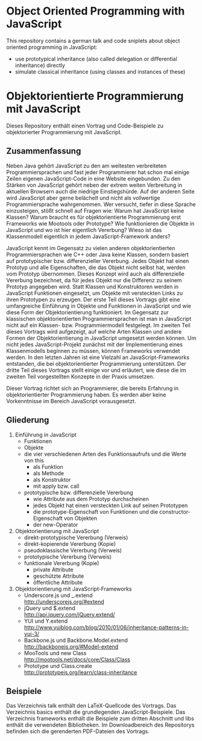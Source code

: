 Object Oriented Programming with JavaScript
===========================================

This repository contains a german talk and code sniplets about object
oriented programming in JavaScript:
* use prototypical inheritance (also called delegation or
  differential inheritance) directly
* simulate classical inheritance (using classes and instances of these)


Objektorientierte Programmierung mit JavaScript
===============================================

Dieses Repository enthält einen Vortrag und Code-Beispiele zu
objektorierter Programmierung mit JavaScript.

Zusammenfassung
---------------

Neben Java gehört JavaScript zu den am weitesten verbreiteten
Programmiersprachen und fast jeder Programmierer hat  schon mal einige
Zeilen eigenen JavaScript-Code in eine Website eingebunden. Zu den
Stärken von JavaScript gehört neben der extrem weiten Verbreitung in
aktuellen Browsern auch die niedrige Einstiegshürde. Auf der anderen
Seite wird JavaScript aber gerne belächelt und nicht als vollwertige
Programmiersprache wahrgenommen. Wer versucht, tiefer in diese Sprache
einzusteigen, stößt schnell auf Fragen wie: Warum hat JavaScript keine
Klassen? Warum braucht es für objektorientierte Programmierung erst
Frameworks wie Mootools oder Prototype? Wie funktionieren die Objekte
in JavaScript und wo ist hier eigentlich Vererbung? Wieso ist das
Klassenmodell eigentlich in jedem JavaScript-Framework anders?

JavaScript kennt im Gegensatz zu vielen anderen objektorientierten
Programmiersprachen wie C++ oder Java keine Klassen, sondern basiert
auf prototypischer bzw. differenzieller Vererbung. Jedes Objekt hat
einen Prototyp und alle Eigenschaften, die das Objekt nicht selbst
hat, werden vom Prototyp übernommen. Dieses Konzept wird auch als
differenzielle Vererbung bezeichnet, da für jedes Objekt nur die
Differenz zu seinem Prototyp angegeben wird. Statt Klassen und
Konstruktoren werden in JavaScript Funktionen eingesetzt, um Objekte
mit versteckten Links zu ihren Prototypen zu erzeugen. Der erste Teil
dieses Vortrags gibt eine umfangreiche Einführung in Objekte und
Funktionen in JavaScript und wie diese Form der Objektorientierung
funktioniert. Im Gegensatz zur klassischen objektorientierten
Programmiersprachen ist man in JavaScript nicht auf ein Klassen- bzw.
Programmiermodell festgelegt. Im zweiten Teil dieses Vortrags wird
aufgezeigt, auf welche Arten Klassen und andere Formen der
Objektorientierung in JavaScript umgesetzt werden können. Um nicht
jedes JavaScript-Projekt zunächst mit der Implementierung eines
Klassenmodells beginnen zu müssen, können Frameworks verwendet werden.
In den letzten Jahren ist eine Vielzahl an JavaScript-Frameworks
entstanden, die bei objektorientierter Programmierung unterstützen.
Der dritte Teil dieses Vortrags stellt einige vor und erläutert, wie
diese die im zweiten Teil vorgestellten Konzepte in der Praxis
umsetzen.

Dieser Vortrag richtet sich an Programmierer, die bereits Erfahrung in
objektorientierter Programmierung haben. Es werden aber keine
Vorkenntnisse im Bereich JavaScript vorausgesetzt.

Gliederung
----------

1. Einführung in JavaScript
   - Funktionen
   - Objekte
   - die vier verschiedenen Arten des Funktionsaufrufs und die Werte von this
     - als Funktion
     - als Methode
     - als Konstruktor
     - mit apply bzw. call
   - prototypische bzw. differenzielle Vererbung
     - wie Attribute aus dem Prototyp durchscheinen
     - jedes Objekt hat einen versteckten Link auf seinen Prototypen
     - die prototype-Eigenschaft von Funktionen und die
       constructor-Eigenschaft von Objekten
     - der new-Operator
2. Objektorientierung mit JavaScript
   - direkt-prototypische Vererbung (Verweis)
   - direkt-kopierende Vererbung (Kopie)
   - pseudoklassische Vererbung (Verweis)
   - prototypische Vererbung (Verweis)
   - funktionale Vererbung (Kopie)
     - private Attribute
     - geschützte Attribute
     - öffentliche Attribute
3. Objektorientierung mit JavaScript-Frameworks
   - Underscore.js und _.extend  
     http://underscorejs.org/#extend
   - jQuery und $.extend  
     http://api.jquery.com/jQuery.extend/
   - YUI und Y.extend  
     http://www.yuiblog.com/blog/2010/01/06/inheritance-patterns-in-yui-3/
   - Backbone.js und Backbone.Model.extend  
     http://backbonejs.org/#Model-extend
   - MooTools und new Class  
     http://mootools.net/docs/core/Class/Class
   - Prototype und Class.create  
     http://prototypejs.org/learn/class-inheritance
     
Beispiele
---------

Das Verzeichnis talk enthält den LaTeX-Quellcode des Vortrags. Das Verzeichnis
basics enthält die grundlegenden JavaScript-Beispiele. Das Verzeichnis
frameworks enthält die Beispiele zum dritten Abschnitt und libs enthält die
verwendeten Bibliotheken. Im Downloadbereich des Repositorys befinden
sich die gerenderten PDF-Dateien des Vortrags.
